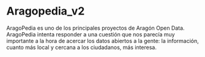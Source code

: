 # Aragopedia_v2
AragoPedia es uno de los principales proyectos de Aragón Open Data. AragoPedia intenta responder a una cuestión que nos parecía muy importante a la hora de acercar los datos abiertos a la gente: la información, cuanto más local y cercana a los ciudadanos, más interesa.
